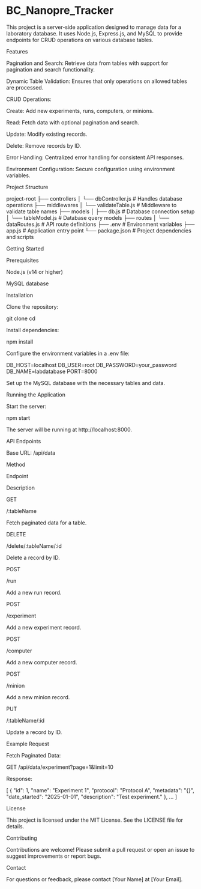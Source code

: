 # BC_Nanopre_Tracker

This project is a server-side application designed to manage data for a laboratory database. It uses Node.js, Express.js, and MySQL to provide endpoints for CRUD operations on various database tables.

Features

Pagination and Search: Retrieve data from tables with support for pagination and search functionality.

Dynamic Table Validation: Ensures that only operations on allowed tables are processed.

CRUD Operations:

Create: Add new experiments, runs, computers, or minions.

Read: Fetch data with optional pagination and search.

Update: Modify existing records.

Delete: Remove records by ID.

Error Handling: Centralized error handling for consistent API responses.

Environment Configuration: Secure configuration using environment variables.

Project Structure

project-root
├── controllers
│   └── dbController.js   # Handles database operations
├── middlewares
│   └── validateTable.js  # Middleware to validate table names
├── models
│   ├── db.js             # Database connection setup
│   └── tableModel.js     # Database query models
├── routes
│   └── dataRoutes.js     # API route definitions
├── .env                  # Environment variables
├── app.js                # Application entry point
└── package.json          # Project dependencies and scripts

Getting Started

Prerequisites

Node.js (v14 or higher)

MySQL database

Installation

Clone the repository:

git clone <repository-url>
cd <repository-folder>

Install dependencies:

npm install

Configure the environment variables in a .env file:

DB_HOST=localhost
DB_USER=root
DB_PASSWORD=your_password
DB_NAME=labdatabase
PORT=8000

Set up the MySQL database with the necessary tables and data.

Running the Application

Start the server:

npm start

The server will be running at http://localhost:8000.

API Endpoints

Base URL: /api/data

Method

Endpoint

Description

GET

/:tableName

Fetch paginated data for a table.

DELETE

/delete/:tableName/:id

Delete a record by ID.

POST

/run

Add a new run record.

POST

/experiment

Add a new experiment record.

POST

/computer

Add a new computer record.

POST

/minion

Add a new minion record.

PUT

/:tableName/:id

Update a record by ID.

Example Request

Fetch Paginated Data:

GET /api/data/experiment?page=1&limit=10

Response:

[
  {
    "id": 1,
    "name": "Experiment 1",
    "protocol": "Protocol A",
    "metadata": "{}",
    "date_started": "2025-01-01",
    "description": "Test experiment."
  },
  ...
]

License

This project is licensed under the MIT License. See the LICENSE file for details.

Contributing

Contributions are welcome! Please submit a pull request or open an issue to suggest improvements or report bugs.

Contact

For questions or feedback, please contact [Your Name] at [Your Email].
